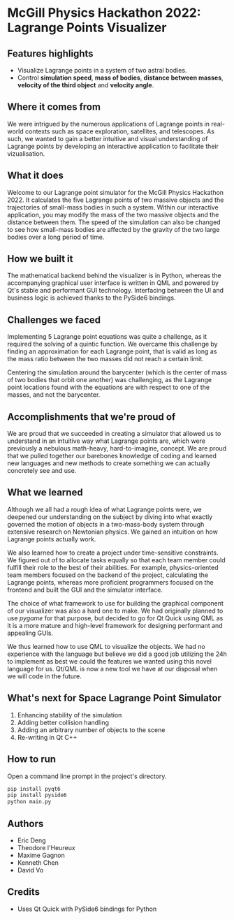 <h1>McGill Physics Hackathon 2022: Lagrange Points Visualizer</h1>

<h2>Features highlights</h2>

<ul>
	<li>
		Visualize Lagrange points in a system of two astral bodies.
	</li>
	<li>
		Control <strong>simulation speed</strong>,
		<strong>mass of bodies</strong>,
		<strong>distance between masses</strong>,
		<strong>velocity of the third object</strong> and
		<strong>velocity angle</strong>.
	</li>
</ul>

<h2>Where it comes from</h2>

<p>
	We were intrigued by the numerous applications of Lagrange points in
	real-world contexts such as space exploration, satellites, and telescopes.
	As such, we wanted to gain a better intuitive and visual understanding of
	Lagrange points by developing an interactive application to facilitate
  their vizualisation.
</p>

<h2>What it does</h2>

<p>
	Welcome to our Lagrange point simulator for the McGill Physics Hackathon
	2022. It calculates the five Lagrange points of two massive objects and the
	trajectories of small-mass bodies in such a system. Within our interactive
	application, you may modify the mass of the two massive objects and the
	distance between them. The speed of the simulation can also be changed to
	see how small-mass bodies are affected by the gravity of the two large
	bodies over a long period of time.
</p>

<h2>How we built it</h2>

<p>
	The mathematical backend behind the visualizer is in Python, whereas the
	accompanying graphical user interface is written in QML and powered by Qt's
	stable and performant GUI technology. Interfacing between the UI and business
	logic is achieved thanks to the PySide6 bindings.
</p>

<h2>Challenges we faced</h2>

<p>
	Implementing 5 Lagrange point equations was quite a challenge, as it
	required the solving of a quintic function. We overcame this challenge by
	finding an approximation for each Lagrange point, that is valid as long as the 
  mass ratio between the two masses did not reach a certain limit.
</p>

<p>
	Centering the simulation around the barycenter (which is the center of mass
	of two bodies that orbit one another) was challenging, as the Lagrange point
	locations found with the equations are with respect to one of the masses,
	and not the barycenter.
</p>

<h2>Accomplishments that we're proud of</h2>

<p>
	We are proud that we succeeded in creating a simulator that allowed us to
	understand in an intuitive way what Lagrange points are, which were
	previously a nebulous math-heavy, hard-to-imagine, concept. We are proud
	that we pulled together our barebones knowledge of coding and learned new
	languages and new methods to create something we can actually concretely see
	and use.
</p>

<h2>What we learned</h2>

<p>
	Although we all had a rough idea of what Lagrange points were, we deepened
	our understanding on the subject by diving into what exactly governed the
	motion of objects in a two-mass-body system through extensive research on
	Newtonian physics. We gained an intuition on how Lagrange points actually
	work.
</p>

<p>
	We also learned how to create a project under time-sensitive constraints. We
	figured out of to allocate tasks equally so that each team member could
	fulfill their role to the best of their abilities. For example,
	physics-oriented team members focused on the backend of the project,
	calculating the Lagrange points, whereas more proficient programmers focused
	on the frontend and built the GUI and the simulator interface.
</p>

<p>
	The choice of what framework to use for building the graphical component of
	our visualizer was also a hard one to make. We had originally planned to use
	<em>pygame</em> for that purpose, but decided to go for Qt Quick using QML
	as it is a more mature and high-level framework for designing performant and
	appealing GUIs.
</p>

<p>
	We thus learned how to use QML to visualize the objects. We had no
	experience with the language but believe we did a good job utilizing the 24h
	to implement as best we could the features we wanted using this novel
	language for us. Qt/QML is now a new tool we have at our disposal when we
	will code in the future.
</p>

<h2>What's next for Space Lagrange Point Simulator</h2>

<ol>
	<li>Enhancing stability of the simulation</li>
	<li>Adding better collision handling</li>
	<li>Adding an arbitrary number of objects to the scene</li>
	<li>Re-writing in Qt C++</li>
</ol>

## How to run
Open a command line prompt in the project's directory.

```ps
pip install pyqt6
pip install pyside6
python main.py
```

## Authors
- Eric Deng
- Theodore l'Heureux
- Maxime Gagnon
- Kenneth Chen
- David Vo

## Credits
- Uses Qt Quick with PySide6 bindings for Python


